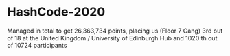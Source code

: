 # HashCode-2020

Managed in total to get 26,363,734 points, placing us (Floor 7 Gang) 3rd out of 18 at the United Kingdom / University of Edinburgh Hub and 1020 th out of 10724 participants
